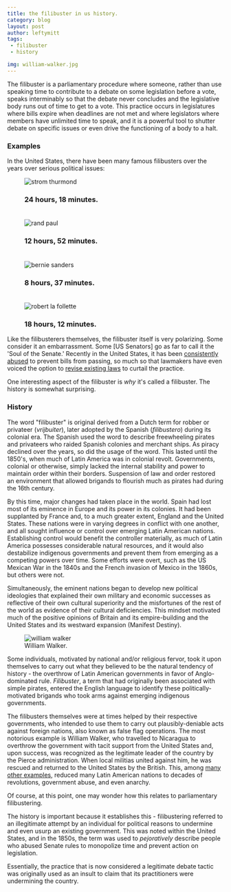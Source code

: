 ```yaml
---
title: the filibuster in us history.
category: blog
layout: post
author: leftymitt
tags: 
 - filibuster
 - history

img: william-walker.jpg
---
```


The filibuster is a parliamentary procedure where someone, rather than use
speaking time to contribute to a debate on some legislation before a vote,
speaks interminably so that the debate never concludes and the legislative body
runs out of time to get to a vote. This practice occurs in legislatures where
bills expire when deadlines are not met and where legislators where members
have unlimited time to speak, and it is a powerful tool to shutter debate on
specific issues or even drive the functioning of a body to a halt. 

### Examples 

In the United States, there have been many famous filibusters over the years
over serious political issues: 

<div class="uk-grid" data-uk-grid="{animation:false, gutter:15}">

<div class="uk-width-1-1 uk-width-medium-1-2 uk-width-large-1-3">
<figure class="uk-overlay uk-overlay-hover">
<img class="uk-cover" alt="strom thurmond" src="{{ site.images }}/strom_thurmond.jpg">
<figcaption class="uk-overlay-panel uk-overlay-fade uk-overlay-background
             uk-flex uk-flex-center uk-flex-middle uk-text-center">
<h3>24 hours, 18 minutes.<br><br>
  <i class="uk-contrast uk-icon-cloud-download uk-icon-medium"></i>
</h3>
</figcaption>
<a class="uk-position-cover" href="https://www.senate.gov/artandhistory/history/resources/pdf/Thurmond_filibuster_1957.pdf"></a>
</figure>
</div>

<div class="uk-width-1-1 uk-width-medium-1-2 uk-width-large-1-3">
<figure class="uk-overlay uk-overlay-hover">
<img class="uk-cover" alt="rand paul" src="https://img.youtube.com/vi/0ZLYwSPbNXo/hqdefault.jpg">
<figcaption class="uk-overlay-panel uk-overlay-fade uk-overlay-background
                   uk-flex uk-flex-center uk-flex-middle uk-text-center">
<h3>12 hours, 52 minutes.<br><br>
  <i class="uk-contrast uk-icon-play-circle uk-icon-medium"></i>
</h3>
</figcaption>
<a class="uk-position-cover" data-uk-lightbox href="https://www.youtube.com/watch?v=0ZLYwSPbNXo"></a>
</figure>
</div>

<div class="uk-width-1-1 uk-width-medium-1-2 uk-width-large-1-3">
<figure class="uk-overlay uk-overlay-hover">
<img class="uk-cover" alt="bernie sanders" src="https://img.youtube.com/vi/VLNKNq9soLE/hqdefault.jpg">
<figcaption class="uk-overlay-panel uk-overlay-fade uk-overlay-background
                   uk-flex uk-flex-center uk-flex-middle uk-text-center">
<h3>8 hours, 37 minutes.<br><br>
  <i class="uk-contrast uk-icon-play-circle uk-icon-medium"></i>
</h3>
</figcaption>
<a class="uk-position-cover" data-uk-lightbox href="https://www.youtube.com/watch?v=VLNKNq9soLE"></a>
</figure>
</div>

<div class="uk-width-1-1 uk-width-medium-1-2 uk-width-large-1-3">
<figure class="uk-overlay uk-overlay-hover">
<img class="uk-cover" alt="robert la follette" src="{{ site.images }}/robert_la_follette.jpg">
<figcaption class="uk-overlay-panel uk-overlay-fade uk-overlay-background
             uk-flex uk-flex-center uk-flex-middle uk-text-center">
<h3>18 hours, 12 minutes.
</h3>
</figcaption>
<a class="uk-position-cover" href="https://en.wikipedia.org/wiki/Robert_M._La_Follette_Sr."></a>
</figure>
</div>

</div>


Like the filibusterers themselves, the filibuster itself is very polarizing.
Some consider it an embarrassment. Some [US Senators] go as far to call it the
'Soul of the Senate.' Recently in the United States, it has been [consistently
abused](http://www.huffingtonpost.com/2010/03/01/gop-filibuster-record-rep_n_480722.html)
to prevent bills from passing, so much so that lawmakers have even voiced the
option to [revise existing
laws](https://www.washingtonpost.com/politics/senate-poised-to-limit-filibusters-in-party-line-vote-that-would-alter-centuries-of-precedent/2013/11/21/d065cfe8-52b6-11e3-9fe0-fd2ca728e67c_story.html)
to curtail the practice. 

One interesting aspect of the filibuster is *why* it's called a filibuster. The
history is somewhat surprising. 

### History

The word "filibuster" is original derived from a Dutch term for robber or
privateer (*vrijbuiter*), later adopted by the Spanish (*filibustero*) during
its colonial era. The Spanish used the word to describe freewheeling pirates
and privateers who raided Spanish colonies and merchant ships. As piracy
declined over the years, so did the usage of the word. This lasted until the
1850's, when much of Latin America was in colonial revolt. Governments,
colonial or otherwise, simply lacked the internal stability and power to
maintain order within their borders. Suspension of law and order restored an
environment that allowed brigands to flourish much as pirates had during the
16th century. 

By this time, major changes had taken place in the world. Spain had lost most
of its eminence in Europe and its power in its colonies. It had been
supplanted by France and, to a much greater extent, England and the United
States. These nations were in varying degrees in conflict with one another, and all sought influence or control over emerging Latin American nations. Establishing
control would benefit the controller materially, as much of Latin America
possesses considerable natural resources, and it would also destabilize
indigenous governments and prevent them from emerging as a competing powers
over time. Some efforts were overt, such as the US Mexican War in the 1840s and the
French invasion of Mexico in the 1860s, but others were not. 

Simultaneously, the eminent nations began to develop new political ideologies
that explained their own military and economic successes as reflective of their
own cultural superiority and the misfortunes of the rest of the world as
evidence of their cultural deficiencies. This mindset motivated much of the
positive opinions of Britain and its empire-building and the United States and
its westward expansion (Manifest Destiny). 

<figure class="uk-overlay uk-float-right uk-margin-left uk-margin-bottom">
  <img alt="william walker" class="uk-overlay-fade" style="max-width:400px;" src="{{site.images}}/william-walker.jpg">
  <figcaption class="uk-text-center uk-overlay-panel uk-ignore
                     uk-overlay-background uk-overlay-bottom">William Walker.
  </figcaption>
</figure>

Some individuals, motivated by national and/or religious fervor, took it upon
themselves to carry out what they believed to be the natural tendency of
history - the overthrow of Latin American governments in favor of
Anglo-dominated rule. *Filibuster*, a term that had originally been associated
with simple pirates, entered the English language to identify these
politically-motivated brigands who took arms against emerging indigenous
governments. 

The filibusters themselves were at times helped by their respective
governments, who intended to use them to carry out plausibly-deniable acts
against foreign nations, also known as false flag operations. The most
notorious example is William Walker, who travelled to Nicaragua to overthrow
the government with tacit support from the United States and, upon success, was
recognized as the legitimate leader of the country by the Pierce
administration. When local militias united against him, he was rescued and
returned to the United States by the British. This, among [many other
examples](https://en.wikipedia.org/wiki/Filibuster_%28military%29), reduced
many Latin American nations to decades of revolutions, government abuse, and
even anarchy. 

Of course, at this point, one may wonder how this relates to parliamentary
filibustering. 

The history is important because it establishes this - filibustering referred
to an illegitimate attempt by an individual for political reasons to undermine
and even usurp an existing government. This was noted within the United States,
and in the 1850s, the term was used to *pejoratively* describe people who
abused Senate rules to monopolize time and prevent action on legislation. 

Essentially, the practice that is now considered a legitimate debate tactic was
originally used as an insult to claim that its practitioners were undermining
the country. 
